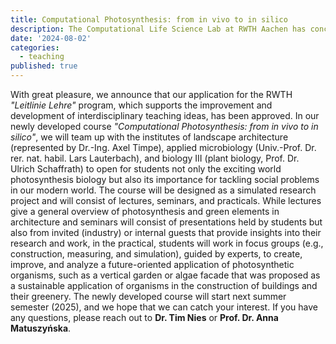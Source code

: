 ```yaml
---
title: Computational Photosynthesis: from in vivo to in silico
description: The Computational Life Science Lab at RWTH Aachen has conceptualized a new cross-faculty master module bridging photosynthetsis with architecture
date: '2024-08-02'
categories:
  - teaching
published: true
---
```


With great pleasure, we announce that our application for the RWTH *"Leitlinie Lehre"* program, which supports the improvement and development of interdisciplinary teaching ideas, has been approved. In our newly developed course *"Computational Photosynthesis: from in vivo to in silico"*, we will team up with the institutes of landscape architecture (represented by Dr.-Ing. Axel Timpe), applied microbiology (Univ.-Prof. Dr. rer. nat. habil. Lars Lauterbach), and biology III (plant biology, Prof. Dr. Ulrich Schaffrath) to open for students not only the exciting world photosynthesis biology but also its importance for tackling social problems in our modern world.
The course will be designed as a simulated research project and will consist of lectures, seminars, and practicals. While lectures give a general overview of photosynthesis and green elements in architecture and seminars will consist of presentations held by students but also from invited (industry) or internal guests that provide insights into their research and work, in the practical, students will work in focus groups (e.g., construction, measuring, and simulation), guided by experts, to create, improve, and analyze a future-oriented application of photosynthetic organisms, such as a vertical garden or algae facade that was proposed as a sustainable application of organisms in the construction of buildings and their greenery.
The newly developed course will start next summer semester (2025), and we hope that we can catch your interest. If you have any questions, please reach out to **Dr. Tim Nies** or **Prof. Dr. Anna Matuszyńska**.
